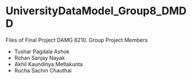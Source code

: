 # UniversityDataModel_Group8_DMDD
Files of Final Project DAMG 6210. 
Group Project Members
- Tushar Pagdala Ashok
- Rohan Sanjay Nayak
- Akhil Kaundinya Metlakunta
- Rucha Sachin Chauthai 
